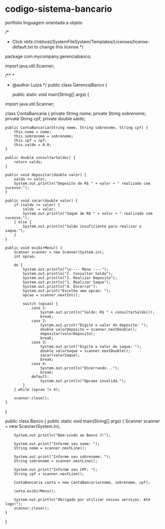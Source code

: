 # codigo-sistema-bancario
portfolio linguagem orientada a objeto

/*
 * Click nbfs://nbhost/SystemFileSystem/Templates/Licenses/license-default.txt to change this license
 */

package com.mycompany.gerenciabanco;

import java.util.Scanner;

/**
 *
 * @author Luiza
 */
public class GerenciaBanco {

    public static void main(String[] args) {
    
        
        
import java.util.Scanner;

class ContaBancaria {
    private String nome;
    private String sobrenome;
    private String cpf;
    private double saldo;

    public ContaBancaria(String nome, String sobrenome, String cpf) {
        this.nome = nome;
        this.sobrenome = sobrenome;
        this.cpf = cpf;
        this.saldo = 0.0;
    }

    public double consultarSaldo() {
        return saldo;
    }

    public void depositar(double valor) {
        saldo += valor;
        System.out.println("Deposito de R$ " + valor + " realizado com sucesso.");
    }

    public void sacar(double valor) {
        if (saldo >= valor) {
            saldo -= valor;
            System.out.println("Saque de R$ " + valor + " realizado com sucesso.");
        } else {
            System.out.println("Saldo insuficiente para realizar o saque.");
        }
    }

    public void exibirMenu() {
        Scanner scanner = new Scanner(System.in);
        int opcao;

        do {
            System.out.println("\n---- Menu ----");
            System.out.println("1. Consultar Saldo");
            System.out.println("2. Realizar Deposito");
            System.out.println("3. Realizar Saque");
            System.out.println("4. Encerrar");
            System.out.print("Escolha uma opcao: ");
            opcao = scanner.nextInt();

            switch (opcao) {
                case 1:
                    System.out.println("Saldo: R$ " + consultarSaldo());
                    break;
                case 2:
                    System.out.print("Digite o valor do deposito: ");
                    double valorDeposito = scanner.nextDouble();
                    depositar(valorDeposito);
                    break;
                case 3:
                    System.out.print("Digite o valor do saque: ");
                    double valorSaque = scanner.nextDouble();
                    sacar(valorSaque);
                    break;
                case 4:
                    System.out.println("Encerrando...");
                    break;
                default:
                    System.out.println("Opcaoo invalida.");
            }
        } while (opcao != 4);

        scanner.close();
    }
}

public class Banco {
    public static void main(String[] args) {
        Scanner scanner = new Scanner(System.in);

        System.out.println("Bem-vindo ao Banco J!");

        System.out.print("Informe seu nome: ");
        String nome = scanner.nextLine();

        System.out.print("Informe seu sobrenome: ");
        String sobrenome = scanner.nextLine();

        System.out.print("Informe seu CPF: ");
        String cpf = scanner.nextLine();

        ContaBancaria conta = new ContaBancaria(nome, sobrenome, cpf);

        conta.exibirMenu();

        System.out.println("Obrigado por utilizar nossos serviços. Até logo!");
        scanner.close();
    }
}
        
   


